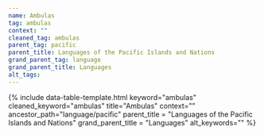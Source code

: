 ```yaml
---
name: Ambulas
tag: ambulas
context: ""
cleaned_tag: ambulas
parent_tag: pacific
parent_title: Languages of the Pacific Islands and Nations
grand_parent_tag: language
grand_parent_title: Languages
alt_tags: 
---
```


{% include data-table-template.html 
  keyword="ambulas" 
  cleaned_keyword="ambulas" 
  title="Ambulas"
  context=""
  ancestor_path="language/pacific" 
  parent_title = "Languages of the Pacific Islands and Nations"
  grand_parent_title = "Languages"
  alt_keywords=""
%}

